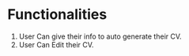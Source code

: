 # Functionalities

1. User Can give their info to auto generate their CV.
2. User Can Edit their CV.

